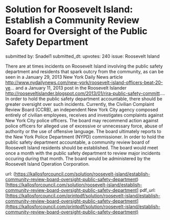 # Solution for Roosevelt Island: Establish a Community Review Board for Oversight of the Public Safety Department #

submitted by: Snadel1
submitted_dt: 
upvotes: 240
issue: Roosevelt Island

There are at times incidents on Roosevelt Island involving the public safety department and residents that spark outcry from the community, as can be seen in a January 29, 2013 New York Daily News article http://www.nydailynews.com/new-york/roosevelt-island-officers-beat-20-ye... and a January 11, 2013 post in the Roosevelt Islander http://rooseveltislander.blogspot.com/2013/01/rira-public-safety-committ.... In order to hold the public safety department accountable, there should be greater oversight over such incidents.
Currently, the Civilian Complaint Review Board (CCRB), an independent New York City agency composed entirely of civilian employees, receives and investigates complaints against New York City police officers. The board may recommend action against police officers for alleged use of excessive or unnecessary force, abuse of authority or the use of offensive language. The board ultimately reports to the New York Police Department (NYPD) commissioner.
In order to hold the public safety department accountable, a community review board of Roosevelt Island residents should be established. The board would meet once a month with the public safety department to review major incidents occuring during that month. The board would be administered by the Roosevelt Island Operation Corporation.

url: (https://kallosforcouncil.com/solution/roosevelt-island/establish-community-review-board-oversight-public-safety-department)[https://kallosforcouncil.com/solution/roosevelt-island/establish-community-review-board-oversight-public-safety-department]
pdf_url: [https://kallosforcouncil.com/printpdf/solution/roosevelt-island/establish-community-review-board-oversight-public-safety-department](https://kallosforcouncil.com/printpdf/solution/roosevelt-island/establish-community-review-board-oversight-public-safety-department)